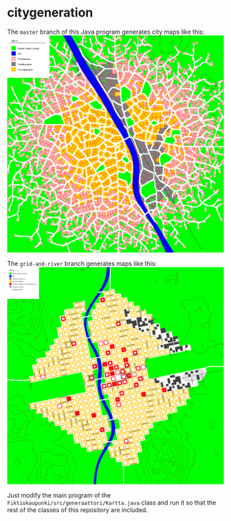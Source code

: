 # citygeneration

The `master` branch of this Java program generates city maps like this:
![](https://github.com/kauko-i/citygeneration/blob/master/sotku.png)

The `grid-and-river` branch generates maps like this:
![](https://github.com/kauko-i/citygeneration/blob/master/ruutu.png)

Just modify the main program of the `Fiktiokaupunki/src/generaattori/Kartta.java` class and run it so that the rest of the classes of this repository are included.
